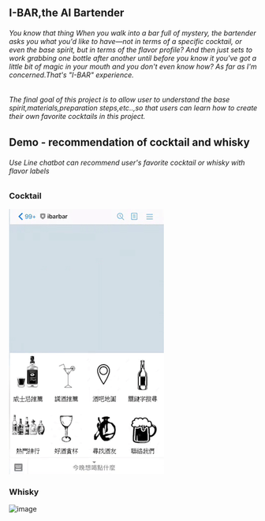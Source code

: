 ## I-BAR,the AI Bartender

###### You know that thing  When you walk into a bar full of mystery, the bartender asks you what you'd like to have—not in terms of a specific cocktail, or even the base spirit, but in terms of the flavor profile? And then just sets to work grabbing one bottle after another until before you know it you've got a little bit of magic in your mouth and you don't even know how? As far as I'm concerned.That's "I-BAR" experience.
###### The final goal of this project is to allow user to understand the base spirit,materials,preparation steps,etc..,so that users can learn how to create their own favorite cocktails in this project.

## Demo - recommendation of cocktail and whisky
###### Use Line chatbot can recommend user's favorite cocktail or whisky with flavor labels 

### Cocktail
![image](https://github.com/Han-lai/I-BAR/blob/master/01%20demo%E5%9C%96%E6%AA%94/cocktail_demo.gif?raw=true)

### Whisky
![image](https://github.com/Han-lai/I-BAR/blob/master/01%20demo%E5%9C%96%E6%AA%94/%E5%A8%81%E5%A3%AB%E5%BF%8C%E6%8E%A8%E8%96%A6.GIF?raw=true)


